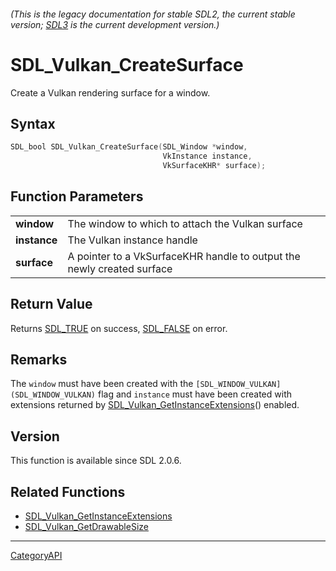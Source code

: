 ###### (This is the legacy documentation for stable SDL2, the current stable version; [SDL3](https://wiki.libsdl.org/SDL3/) is the current development version.)
# SDL_Vulkan_CreateSurface

Create a Vulkan rendering surface for a window.

## Syntax

```c
SDL_bool SDL_Vulkan_CreateSurface(SDL_Window *window,
                                  VkInstance instance,
                                  VkSurfaceKHR* surface);

```

## Function Parameters

|                  |                                                                        |
| ---------------- | ---------------------------------------------------------------------- |
| **window**       | The window to which to attach the Vulkan surface                       |
| **instance**     | The Vulkan instance handle                                             |
| **surface**      | A pointer to a VkSurfaceKHR handle to output the newly created surface |

## Return Value

Returns [SDL_TRUE](SDL_TRUE) on success, [SDL_FALSE](SDL_FALSE) on error.

## Remarks

The `window` must have been created with the
`[SDL_WINDOW_VULKAN](SDL_WINDOW_VULKAN)` flag and `instance` must have been
created with extensions returned by
[SDL_Vulkan_GetInstanceExtensions](SDL_Vulkan_GetInstanceExtensions)()
enabled.

## Version

This function is available since SDL 2.0.6.

## Related Functions

* [SDL_Vulkan_GetInstanceExtensions](SDL_Vulkan_GetInstanceExtensions)
* [SDL_Vulkan_GetDrawableSize](SDL_Vulkan_GetDrawableSize)

----
[CategoryAPI](CategoryAPI)

